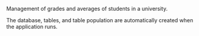 Management of grades and averages of students in a university.

The database, tables, and table population are automatically created when the application runs.
